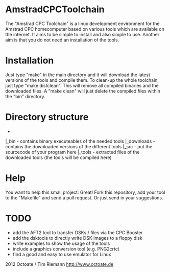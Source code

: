 AmstradCPCToolchain
===================

The "Amstrad CPC Toolchain" is a linux development environment for the Amstrad
CPC homecomputer based on various tools which are available on the internet. It
aims to be simple to install and also simple to use.
Another aim is that you do not need an installation of the tools.

Installation
============

Just type "make" in the main directory and it will download the latest versions
of the tools and compile them. To clean-up the whole toolchain, just type "make
distclean". This will remove all compiled binaries and the downloaded files.
A "make clean" will just delete the compiled files within the "bin" directory.

Directory structure
===================

*
|_bin 		- contains binary executeables of the needed tools
|_downloads 	- contains the downloaded versions of the different tools
|_src 		- put the sourcecode of your program here
|_tools 	- extracted files of the downloaded tools (the tools will be
		  compiled here)

Help
====

You want to help this small project: Great! Fork this repository, add your tool to the "Makefile" and send a pull request. Or just send in your suggestions.

TODO
====
- add the AFT2 tool to transfer DSKs / files via the CPC Booster
- add the dsktools to directly write DSK images to a floppy disk
- write examples to show the usage of the tools
- include a graphics conversion tool (e.g. PNG2crtc)
- find a good and easy to use emulator for Linux


2012 Octoate / Tim Riemann
http://www.octoate.de
